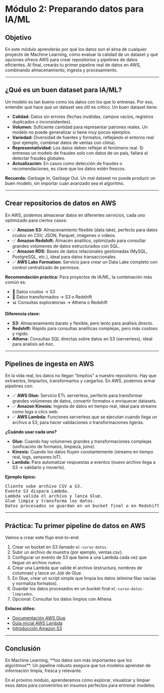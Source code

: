 <h1>Módulo 2: Preparando datos para IA/ML</h1>

<h2>Objetivo</h2>
<p>En este módulo aprenderás por qué los datos son el alma de cualquier proyecto de Machine Learning, cómo evaluar la calidad de un dataset y qué opciones ofrece AWS para crear repositorios y pipelines de datos eficientes. 
Al final, crearás tu primer pipeline real de datos en AWS, combinando almacenamiento, ingesta y procesamiento.</p>

<hr>

<h2>¿Qué es un buen dataset para IA/ML?</h2>
<p>Un modelo es tan bueno como los datos con los que lo entrenas. Por eso, entender qué hace que un dataset sea útil es crítico. Un buen dataset tiene:</p>

<ul>
    <li><strong>Calidad:</strong> Datos sin errores (fechas inválidas, campos vacíos, registros duplicados o inconsistentes).</li>
    <li><strong>Volumen:</strong> Suficiente cantidad para representar patrones reales. Un modelo no puede generalizar si tiene muy pocos ejemplos.</li>
    <li><strong>Variedad:</strong> Diversidad de fuentes y formatos, reflejando el entorno real (por ejemplo, combinar datos de ventas con clima).</li>
    <li><strong>Representatividad:</strong> Los datos deben reflejar el fenómeno real. Si entrenas un modelo de fraudes solo con datos de un país, fallará al detectar fraudes globales.</li>
    <li><strong>Actualización:</strong> En casos como detección de fraudes o recomendaciones, es clave que los datos estén frescos.</li>
</ul>

<p><strong>Recuerda:</strong> Garbage In, Garbage Out. Un mal dataset no puede producir un buen modelo, sin importar cuán avanzado sea el algoritmo.</p>

<hr>

<h2>Crear repositorios de datos en AWS</h2>
<p>En AWS, podemos almacenar datos en diferentes servicios, cada uno optimizado para ciertos casos:</p>

<ul>
    <li>✅ <strong>Amazon S3:</strong> Almacenamiento flexible (data lake), perfecto para datos crudos en CSV, JSON, Parquet, imágenes o videos.</li>
    <li>✅ <strong>Amazon Redshift:</strong> Almacén analítico, optimizado para consultar grandes volúmenes de datos estructurados con SQL.</li>
    <li>✅ <strong>Amazon RDS:</strong> Bases de datos relacionales gestionadas (MySQL, PostgreSQL, etc.), ideal para datos transaccionales.</li>
    <li>✅ <strong>AWS Lake Formation:</strong> Servicio para crear un Data Lake completo con control centralizado de permisos.</li>
</ul>

<p><strong>Recomendación práctica:</strong> Para proyectos de IA/ML, la combinación más común es:</p>
<ul>
    <li>💾 Datos crudos → S3</li>
    <li>🔨 Datos transformados → S3 o Redshift</li>
    <li>📊 Consultas exploratorias → Athena o Redshift</li>
</ul>

<p><strong>Diferencia clave:</strong></p>
<ul>
    <li><strong>S3:</strong> Almacenamiento barato y flexible, pero lento para análisis directo.</li>
    <li><strong>Redshift:</strong> Rápido para consultas analíticas complejas, pero más costoso y rígido.</li>
    <li><strong>Athena:</strong> Consultas SQL directas sobre datos en S3 (serverless), ideal para análisis ad-hoc.</li>
</ul>

<hr>

<h2>Pipelines de ingesta en AWS</h2>
<p>En la vida real, los datos no llegan "limpitos" a nuestro repositorio. Hay que extraerlos, limpiarlos, transformarlos y cargarlos. En AWS, podemos armar pipelines con:</p>

<ul>
    <li>✅ <strong>AWS Glue:</strong> Servicio ETL serverless, perfecto para transformar grandes volúmenes de datos, convertir formatos o enriquecer datasets.</li>
    <li>✅ <strong>Amazon Kinesis:</strong> Ingesta de datos en tiempo real, ideal para streams como logs o clics web.</li>
    <li>✅ <strong>AWS Lambda:</strong> Funciones serverless que se ejecutan cuando llega un archivo a S3, para hacer validaciones o transformaciones ligeras.</li>
</ul>

<p><strong>¿Cuándo usar cada uno?</strong></p>
<ul>
    <li><strong>Glue:</strong> Cuando hay volúmenes grandes y transformaciones complejas (unificación de formatos, limpieza, joins).</li>
    <li><strong>Kinesis:</strong> Cuando los datos fluyen constantemente (streams en tiempo real, logs, sensores IoT).</li>
    <li><strong>Lambda:</strong> Para automatizar respuestas a eventos (nuevo archivo llega a S3 → validarlo y moverlo).</li>
</ul>

<p><strong>Ejemplo típico:</strong></p>
<pre>
Cliente sube archivo CSV a S3.
Evento S3 dispara Lambda.
Lambda valida el archivo y lanza Glue.
Glue limpia y transforma los datos.
Datos procesados se guardan en un bucket final o en Redshift.
</pre>

<hr>

<h2>Práctica: Tu primer pipeline de datos en AWS</h2>
<p>Vamos a crear este flujo end-to-end:</p>

<ol>
    <li>Crear un bucket en S3 llamado <code>ml-curso-datos</code>.</li>
    <li>Subir un archivo de muestra (por ejemplo, ventas.csv).</li>
    <li>Configurar un evento de S3 que llame a una Lambda cada vez que llegue un archivo nuevo.</li>
    <li>Crear una Lambda que valide el archivo (estructura, nombres de columnas) y lance un Job de Glue.</li>
    <li>En Glue, crear un script simple que limpia los datos (elimina filas vacías y normaliza formatos).</li>
    <li>Guardar los datos procesados en un bucket final <code>ml-curso-datos-limpiados</code>.</li>
    <li>Opcional: Consultar los datos limpios con Athena.</li>
</ol>

<p><strong>Enlaces útiles:</strong></p>
<ul>
    <li><a href="https://docs.aws.amazon.com/glue/latest/dg/what-is-glue.html" target="_blank">Documentación AWS Glue</a></li>
    <li><a href="https://docs.aws.amazon.com/lambda/latest/dg/getting-started.html" target="_blank">Guía inicial AWS Lambda</a></li>
    <li><a href="https://docs.aws.amazon.com/AmazonS3/latest/userguide/Welcome.html" target="_blank">Introducción Amazon S3</a></li>
</ul>

<hr>

<h2>Conclusión</h2>
<p>En Machine Learning, **los datos son más importantes que los algoritmos**. Un pipeline robusto asegura que tus modelos aprendan de información limpia, fresca y relevante.</p>
<p>En el próximo módulo, aprenderemos cómo explorar, visualizar y limpiar esos datos para convertirlos en insumos perfectos para entrenar modelos.</p>

